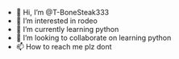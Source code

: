- 👋 Hi, I’m @T-BoneSteak333
- 👀 I’m interested in rodeo
- 🌱 I’m currently learning python
- 💞️ I’m looking to collaborate on learning python
- 📫 How to reach me plz dont

<!---
T-BoneSteak333/T-BoneSteak333 is a ✨ special ✨ repository because its `README.md` (this file) appears on your GitHub profile.
You can click the Preview link to take a look at your changes.
--->
